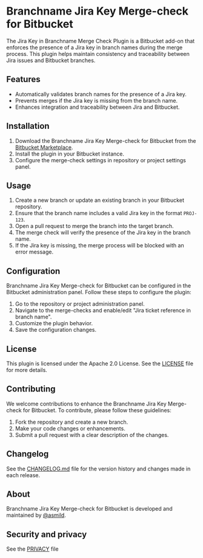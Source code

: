 # Branchname Jira Key Merge-check for Bitbucket

The Jira Key in Branchname Merge Check Plugin is a Bitbucket add-on that enforces the presence of a Jira key in branch names during the merge process. This plugin helps maintain consistency and traceability between Jira issues and Bitbucket branches.

## Features

- Automatically validates branch names for the presence of a Jira key.
- Prevents merges if the Jira key is missing from the branch name.
- Enhances integration and traceability between Jira and Bitbucket.

## Installation

1. Download the Branchname Jira Key Merge-check for Bitbucket from the [Bitbucket Marketplace](https://marketplace.atlassian.com/apps/<my-plugin-id>).
2. Install the plugin in your Bitbucket instance.
3. Configure the merge-check settings in repository or project settings panel.

## Usage
1. Create a new branch or update an existing branch in your Bitbucket repository.
2. Ensure that the branch name includes a valid Jira key in the format `PROJ-123`.
3. Open a pull request to merge the branch into the target branch.
4. The merge check will verify the presence of the Jira key in the branch name.
5. If the Jira key is missing, the merge process will be blocked with an error message.

## Configuration

Branchname Jira Key Merge-check for Bitbucket can be configured in the Bitbucket administration panel. Follow these steps to configure the plugin:

1. Go to the repository or project administration panel.
2. Navigate to the merge-checks and enable/edit "Jira ticket reference in branch name".
3. Customize the plugin behavior.
4. Save the configuration changes.

## License

This plugin is licensed under the Apache 2.0 License. See the [LICENSE](LICENSE) file for more details.

## Contributing

We welcome contributions to enhance the Branchname Jira Key Merge-check for Bitbucket. To contribute, please follow these guidelines:

1. Fork the repository and create a new branch.
2. Make your code changes or enhancements.
3. Submit a pull request with a clear description of the changes.

## Changelog

See the [CHANGELOG.md](CHANGELOG.md) file for the version history and changes made in each release.

## About

Branchname Jira Key Merge-check for Bitbucket is developed and maintained by [@asmild](https://github.com/asmild).

## Security and privacy
See the [PRIVACY](PRIVACY) file
